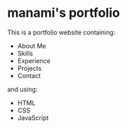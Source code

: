 # manami's portfolio

This is a portfolio website containing:
- About Me
- Skills
- Experience
- Projects
- Contact

and using:
- HTML
- CSS
- JavaScript